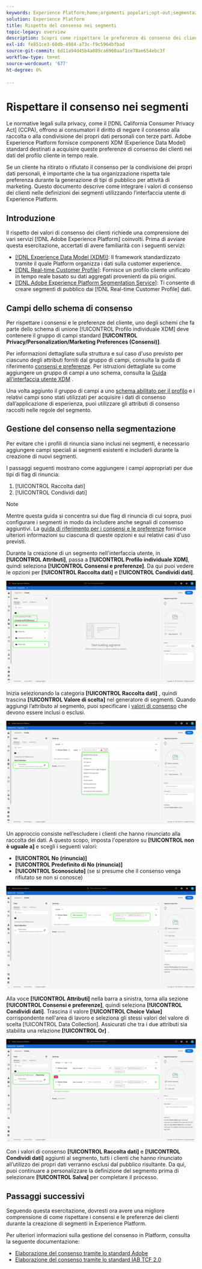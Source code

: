 ```yaml
---
keywords: Experience Platform;home;argomenti popolari;opt-out;segmentazione;servizio di segmentazione;servizio di segmentazione;onorare le rinunce;opt-out;opt-out;opt-out;consenso;condivisione;raccogliere;
solution: Experience Platform
title: Rispetto del consenso nei segmenti
topic-legacy: overview
description: Scopri come rispettare le preferenze di consenso dei clienti per la raccolta e la condivisione di dati personali nelle operazioni sui segmenti.
exl-id: fe851ce3-60db-4984-a73c-f9c5964bfbad
source-git-commit: 6d11a94d45b4a089ca6960aaf1ce78ae654ebc3f
workflow-type: tm+mt
source-wordcount: '677'
ht-degree: 0%

---
```


# Rispettare il consenso nei segmenti

Le normative legali sulla privacy, come il [!DNL California Consumer Privacy Act] (CCPA), offrono ai consumatori il diritto di negare il consenso alla raccolta o alla condivisione dei propri dati personali con terze parti. Adobe Experience Platform fornisce componenti XDM (Experience Data Model) standard destinati a acquisire queste preferenze di consenso dei clienti nei dati del profilo cliente in tempo reale.

Se un cliente ha ritirato o rifiutato il consenso per la condivisione dei propri dati personali, è importante che la tua organizzazione rispetta tale preferenza durante la generazione di tipi di pubblico per attività di marketing. Questo documento descrive come integrare i valori di consenso dei clienti nelle definizioni dei segmenti utilizzando l’interfaccia utente di Experience Platform.

## Introduzione

Il rispetto dei valori di consenso dei clienti richiede una comprensione dei vari servizi [!DNL Adobe Experience Platform] coinvolti. Prima di avviare questa esercitazione, accertati di avere familiarità con i seguenti servizi:

* [[!DNL Experience Data Model (XDM)]](../xdm/home.md): Il framework standardizzato tramite il quale Platform organizza i dati sulla customer experience.
* [[!DNL Real-time Customer Profile]](../profile/home.md): Fornisce un profilo cliente unificato in tempo reale basato su dati aggregati provenienti da più origini.
* [[!DNL Adobe Experience Platform Segmentation Service]](./home.md): Ti consente di creare segmenti di pubblico dai  [!DNL Real-time Customer Profile] dati.

## Campi dello schema di consenso

Per rispettare i consensi e le preferenze del cliente, uno degli schemi che fa parte dello schema di unione [!UICONTROL Profilo individuale XDM] deve contenere il gruppo di campi standard **[!UICONTROL Privacy/Personalization/Marketing Preferences (Consensi)]**.

Per informazioni dettagliate sulla struttura e sul caso d&#39;uso previsto per ciascuno degli attributi forniti dal gruppo di campi, consulta la guida di riferimento [consensi e preferenze](../xdm/field-groups/profile/consents.md). Per istruzioni dettagliate su come aggiungere un gruppo di campi a uno schema, consulta la [Guida all’interfaccia utente XDM](../xdm/ui/resources/schemas.md#add-field-groups) .

Una volta aggiunto il gruppo di campi a uno [schema abilitato per il profilo](../xdm/ui/resources/schemas.md#profile) e i relativi campi sono stati utilizzati per acquisire i dati di consenso dall’applicazione di esperienza, puoi utilizzare gli attributi di consenso raccolti nelle regole del segmento.

## Gestione del consenso nella segmentazione

Per evitare che i profili di rinuncia siano inclusi nei segmenti, è necessario aggiungere campi speciali ai segmenti esistenti e includerli durante la creazione di nuovi segmenti.

I passaggi seguenti mostrano come aggiungere i campi appropriati per due tipi di flag di rinuncia:

1. [!UICONTROL Raccolta dati]
1. [!UICONTROL Condividi dati]

>[!NOTE]
>
>Mentre questa guida si concentra sui due flag di rinuncia di cui sopra, puoi configurare i segmenti in modo da includere anche segnali di consenso aggiuntivi. La [guida di riferimento per i consensi e le preferenze](../xdm/field-groups/profile/consents.md) fornisce ulteriori informazioni su ciascuna di queste opzioni e sui relativi casi d&#39;uso previsti.

Durante la creazione di un segmento nell&#39;interfaccia utente, in **[!UICONTROL Attributi]**, passa a **[!UICONTROL Profilo individuale XDM]**, quindi seleziona **[!UICONTROL Consensi e preferenze]**. Da qui puoi vedere le opzioni per **[!UICONTROL Raccolta dati]** e **[!UICONTROL Condividi dati]**.

![](./images/opt-outs/consents.png)

Inizia selezionando la categoria **[!UICONTROL Raccolta dati]** , quindi trascina **[!UICONTROL Valore di scelta]** nel generatore di segmenti. Quando aggiungi l’attributo al segmento, puoi specificare i [valori di consenso](../xdm/field-groups/profile/consents.md#choice-values) che devono essere inclusi o esclusi.

![](./images/opt-outs/consent-values.png)

Un approccio consiste nell’escludere i clienti che hanno rinunciato alla raccolta dei dati. A questo scopo, imposta l&#39;operatore su **[!UICONTROL non è uguale a]** e scegli i seguenti valori:

* **[!UICONTROL No (rinuncia)]**
* **[!UICONTROL Predefinito di No (rinuncia)]**
* **[!UICONTROL Sconosciuto]**  (se si presume che il consenso venga rifiutato se non si conosce)

![](./images/opt-outs/collect.png)

Alla voce **[!UICONTROL Attributi]** nella barra a sinistra, torna alla sezione **[!UICONTROL Consensi e preferenze]**, quindi seleziona **[!UICONTROL Condividi dati]**. Trascina il valore **[!UICONTROL Choice Value]** corrispondente nell&#39;area di lavoro e seleziona gli stessi valori del valore di scelta [!UICONTROL Data Collection]. Assicurati che tra i due attributi sia stabilita una relazione **[!UICONTROL Or]** .

![](./images/opt-outs/share.png)

Con i valori di consenso **[!UICONTROL Raccolta dati]** e **[!UICONTROL Condividi dati]** aggiunti al segmento, tutti i clienti che hanno rinunciato all’utilizzo dei propri dati verranno esclusi dal pubblico risultante. Da qui, puoi continuare a personalizzare la definizione del segmento prima di selezionare **[!UICONTROL Salva]** per completare il processo.

## Passaggi successivi

Seguendo questa esercitazione, dovresti ora avere una migliore comprensione di come rispettare i consensi e le preferenze dei clienti durante la creazione di segmenti in Experience Platform.

Per ulteriori informazioni sulla gestione del consenso in Platform, consulta la seguente documentazione:

* [Elaborazione del consenso tramite lo standard Adobe](../landing/governance-privacy-security/consent/adobe/overview.md)
* [Elaborazione del consenso tramite lo standard IAB TCF 2.0](../landing/governance-privacy-security/consent/iab/overview.md)